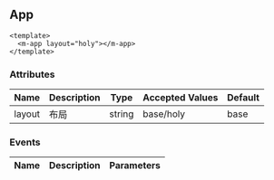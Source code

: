## App

```vue
<template>
  <m-app layout="holy"></m-app>
</template>
```

### Attributes
| Name      | Description          | Type      | Accepted Values       | Default  |
|---------- |-------------- |---------- |--------------------------------  |-------- |
| layout | 布局 | string | base/holy | base |

### Events
| Name | Description | Parameters |
|---------- |-------- |---------- |
